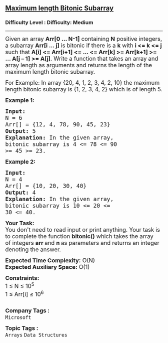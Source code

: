 <h2><a href="https://www.geeksforgeeks.org/problems/maximum-length-bitonic-subarray5730/1?itm_source=geeksforgeeks&itm_medium=article&itm_campaign=practice_card">Maximum length Bitonic Subarray</a></h2><h3>Difficulty Level : Difficulty: Medium</h3><hr><div class="problems_problem_content__Xm_eO"><p><span style="font-size:18px">Given an array <strong>Arr[0 … N-1]</strong> containing <strong>N</strong>&nbsp;positive integers, a subarray <strong>Arr[i … j]</strong> is bitonic if there is a <strong>k</strong> with <strong>i &lt;= k &lt;= j</strong> such that <strong>A[i] &lt;= Arr[i+1] &lt;= ... &lt;= Arr[k] &gt;= Arr[k+1]&nbsp;&gt;= ... A[j – 1] &gt;= A[j]</strong>.&nbsp;Write a function that takes an array and array length&nbsp;as arguments and returns the length of the maximum length bitonic subarray.</span></p>

<p><span style="font-size:18px">For Example: In array {20, 4, 1, 2, 3, 4, 2, 10}&nbsp;the maximum length bitonic subarray is {1, 2, 3, 4, 2} which is of length 5.</span></p>

<p><span style="font-size:18px"><strong>Example 1:</strong></span></p>

<pre><span style="font-size:18px"><strong>Input:
</strong>N = 6
Arr[] = {12, 4, 78, 90, 45, 23}
<strong>Output:</strong> 5
<strong>Explanation:</strong> In the given array, 
bitonic subarray is 4 &lt;= 78 &lt;= 90
&gt;= 45 &gt;= 23.</span></pre>

<p><span style="font-size:18px"><strong>Example 2:</strong></span></p>

<pre><span style="font-size:18px"><strong>Input:
</strong>N = 4
Arr[] = {10, 20, 30, 40}
<strong>Output:</strong> 4
<strong>Explanation:</strong>&nbsp;In the given array, 
bitonic subarray is 10 &lt;= 20 &lt;=
30 &lt;= 40.</span></pre>

<p><span style="font-size:18px"><strong>Your Task:</strong><br>
You don't need to read input or print anything. Your task is to complete the function&nbsp;<strong>bitonic()</strong>&nbsp;which takes the&nbsp;array of&nbsp;integers&nbsp;<strong>arr </strong>and&nbsp;<strong>n</strong><strong>&nbsp;</strong>as parameters and returns an integer denoting the answer.</span></p>

<p><span style="font-size:18px"><strong>Expected Time Complexity:</strong>&nbsp;O(N)<br>
<strong>Expected Auxiliary Space:</strong>&nbsp;O(1)</span></p>

<p><span style="font-size:18px"><strong>Constraints:</strong><br>
1 ≤ N ≤ 10<sup>5</sup><br>
1 ≤ Arr[i] ≤ 10<sup>6</sup></span><br>
&nbsp;</p>
</div><p><span style=font-size:18px><strong>Company Tags : </strong><br><code>Microsoft</code>&nbsp;<br><p><span style=font-size:18px><strong>Topic Tags : </strong><br><code>Arrays</code>&nbsp;<code>Data Structures</code>&nbsp;